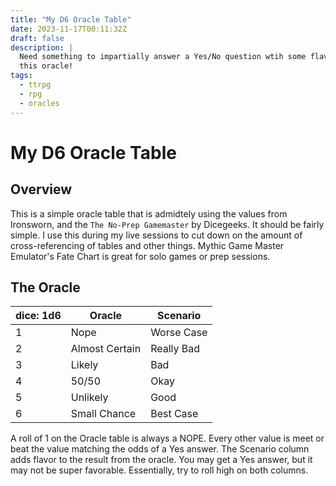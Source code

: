 ```yaml
---
title: "My D6 Oracle Table"
date: 2023-11-17T00:11:32Z
draft: false
description: |
  Need something to impartially answer a Yes/No question wtih some flavor? Try
  this oracle!
tags:
  - ttrpg
  - rpg
  - oracles
---
```

# My D6 Oracle Table

## Overview

This is a simple oracle table that is admidtely using the values from Ironsworn,
and the `The No-Prep Gamemaster` by Dicegeeks. It should be fairly simple. I use
this during my live sessions to cut down on the amount of cross-referencing of
tables and other things. Mythic Game Master Emulator's Fate Chart is great for
solo games or prep sessions.

## The Oracle

| dice: 1d6 | Oracle         | Scenario   |
| --------- | -------------- | ---------- |
| 1         | Nope           | Worse Case |
| 2         | Almost Certain | Really Bad |
| 3         | Likely         | Bad        |
| 4         | 50/50          | Okay       |
| 5         | Unlikely       | Good       |
| 6         | Small Chance   | Best Case  |

A roll of 1 on the Oracle table is always a NOPE. Every other value is meet or
beat the value matching the odds of a Yes answer. The Scenario column adds
flavor to the result from the oracle. You may get a Yes answer, but it may not
be super favorable. Essentially, try to roll high on both columns.
